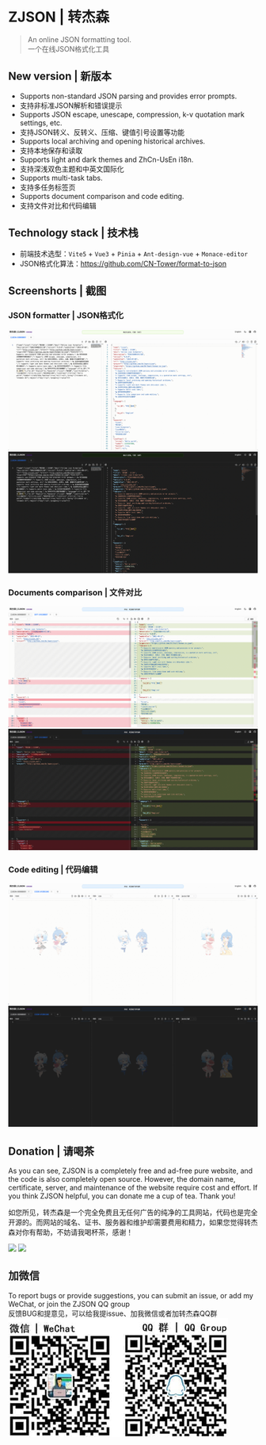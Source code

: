 # ZJSON | 转杰森

> An online JSON formatting tool.<br>
> 一个在线JSON格式化工具

## New version | 新版本

- Supports non-standard JSON parsing and provides error prompts.
- 支持非标准JSON解析和错误提示
- Supports JSON escape, unescape, compression, k-v quotation mark settings, etc.
- 支持JSON转义、反转义、压缩、键值引号设置等功能
- Supports local archiving and opening historical archives.
- 支持本地保存和读取
- Supports light and dark themes and ZhCn-UsEn i18n.
- 支持深浅双色主题和中英文国际化
- Supports multi-task tabs.
- 支持多任务标签页
- Supports document comparison and code editing.
- 支持文件对比和代码编辑

## Technology stack  | 技术栈

- 前端技术选型：`Vite5` + `Vue3` + `Pinia` + `Ant-design-vue` + `Monace-editor`
- JSON格式化算法：https://github.com/CN-Tower/format-to-json

## Screenshorts | 截图

### JSON formatter | JSON格式化
![](/docs/screenshots/light-zjson.png)<br>
![](/docs/screenshots/dark-zjson.png)

### Documents comparison | 文件对比
![](/docs/screenshots/light-diff.png)<br>
![](/docs/screenshots/dark-diff.png)

### Code editing | 代码编辑
![](/docs/screenshots/light-code.png)<br>
![](/docs/screenshots/dark-code.png)

## Donation | 请喝茶

As you can see, ZJSON is a completely free and ad-free pure website, and the code is also completely open source. However, the domain name, certificate, server, and maintenance of the website require cost and effort. If you think ZJSON helpful, you can donate me a cup of tea. Thank you!

如您所见，转杰森是一个完全免费且无任何广告的纯净的工具网站，代码也是完全开源的。而网站的域名、证书、服务器和维护却需要费用和精力，如果您觉得转杰森对你有帮助，不妨请我喝杯茶，感谢！

<img src="https://s21.ax1x.com/2024/07/02/pkgdngK.jpg" width="204">
<img src="https://s21.ax1x.com/2024/07/02/pkgdm36.jpg" width="233">

## 加微信

To report bugs or provide suggestions, you can submit an issue, or add my WeChat, or join the ZJSON QQ group<br>
反馈BUG和提意见，可以给我提issue、加我微信或者加转杰森QQ群<br>
![](/docs/donation/WechatQQ.jpg)
